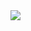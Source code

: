 <img src="https://capsule-render.vercel.app/api?type=venom&color=auto&height=300&section=header&text=Welcome to Minyeop-Lee github%20render&fontSize=90" />
